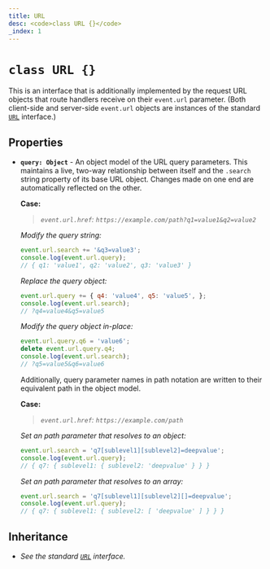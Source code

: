 ```yaml
---
title: URL
desc: <code>class URL {}</code>
_index: 1
---
```

# `class URL {}`

This is an interface that is additionally implemented by the request URL objects that route handlers receive on their `event.url` parameter. (Both client-side and server-side `event.url` objects are instances of the standard [`URL`](https://developer.mozilla.org/en-US/docs/Web/API/URL) interface.)

## Properties

+ **`query: Object`** - An object model of the URL query parameters. This maintains a live, two-way relationship between itself and the `.search` string property of its base URL object. Changes made on one end are automatically reflected on the other.

    **Case:**

    > *`event.url.href`: `https://example.com/path?q1=value1&q2=value2`*

    *Modify the query string:*

    ```js
    event.url.search += '&q3=value3';
    console.log(event.url.query);
    // { q1: 'value1', q2: 'value2', q3: 'value3' }
    ```

    *Replace the query object:*

    ```js
    event.url.query += { q4: 'value4', q5: 'value5', };
    console.log(event.url.search);
    // ?q4=value4&q5=value5
    ```

    *Modify the query object in-place:*

    ```js
    event.url.query.q6 = 'value6';
    delete event.url.query.q4;
    console.log(event.url.search);
    // ?q5=value5&q6=value6
    ```

    Additionally, query parameter names in path notation are written to their equivalent path in the object model.

    **Case:**

    > *`event.url.href`: `https://example.com/path`*

    *Set an path parameter that resolves to an object:*

    ```js
    event.url.search = 'q7[sublevel1][sublevel2]=deepvalue';
    console.log(event.url.query);
    // { q7: { sublevel1: { sublevel2: 'deepvalue' } } }
    ```

    *Set an path parameter that resolves to an array:*

    ```js
    event.url.search = 'q7[sublevel1][sublevel2][]=deepvalue';
    console.log(event.url.query);
    // { q7: { sublevel1: { sublevel2: [ 'deepvalue' ] } } }
    ```

## Inheritance

+ *See the standard [`URL`](https://developer.mozilla.org/en-US/docs/Web/API/URL) interface.*
